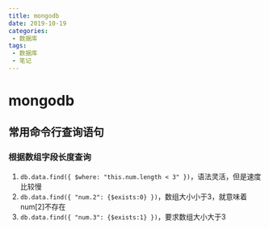 ```yaml
--- 
title: mongodb
date: 2019-10-19
categories: 
 - 数据库
tags: 
 - 数据库
 - 笔记
---
```


# mongodb

## 常用命令行查询语句

### 根据数组字段长度查询

1. `db.data.find({ $where: "this.num.length < 3" })`，语法灵活，但是速度比较慢
2. `db.data.find({ "num.2": {$exists:0} })`，数组大小小于3，就意味着num[2]不存在
3. `db.data.find({ "num.3": {$exists:1} })`，要求数组大小大于3





